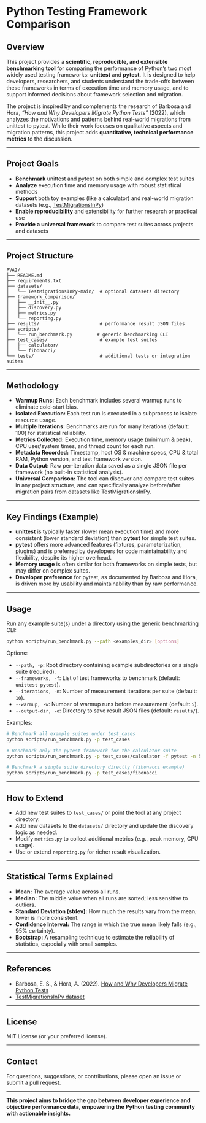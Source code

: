 # Python Testing Framework Comparison

## Overview

This project provides a **scientific, reproducible, and extensible benchmarking tool** for comparing the performance of Python’s two most widely used testing frameworks: **unittest** and **pytest**. It is designed to help developers, researchers, and students understand the trade-offs between these frameworks in terms of execution time and memory usage, and to support informed decisions about framework selection and migration.

The project is inspired by and complements the research of Barbosa and Hora, _“How and Why Developers Migrate Python Tests”_ (2022), which analyzes the motivations and patterns behind real-world migrations from unittest to pytest. While their work focuses on qualitative aspects and migration patterns, this project adds **quantitative, technical performance metrics** to the discussion.

---

## Project Goals

- **Benchmark** unittest and pytest on both simple and complex test suites
- **Analyze** execution time and memory usage with robust statistical methods
- **Support** both toy examples (like a calculator) and real-world migration datasets (e.g., [TestMigrationsInPy](https://github.com/altinoalvesjunior/TestMigrationsInPy))
- **Enable reproducibility** and extensibility for further research or practical use
- **Provide a universal framework** to compare test suites across projects and datasets

---

## Project Structure

```plaintext
PVA2/
├── README.md
├── requirements.txt
├── datasets/
│   └── TestMigrationsInPy-main/  # optional datasets directory
├── framework_comparison/
│   ├── __init__.py
│   ├── discovery.py
│   ├── metrics.py
│   └── reporting.py
├── results/                      # performance result JSON files
├── scripts/
│   └── run_benchmark.py         # generic benchmarking CLI
├── test_cases/                   # example test suites
│   ├── calculator/
│   └── fibonacci/
└── tests/                        # additional tests or integration suites
```

---

## Methodology

- **Warmup Runs:** Each benchmark includes several warmup runs to eliminate cold-start bias.
- **Isolated Execution:** Each test run is executed in a subprocess to isolate resource usage.
- **Multiple Iterations:** Benchmarks are run for many iterations (default: 100) for statistical reliability.
- **Metrics Collected:** Execution time, memory usage (minimum & peak), CPU user/system times, and thread count for each run.
- **Metadata Recorded:** Timestamp, host OS & machine specs, CPU & total RAM, Python version, and test framework version.
- **Data Output:** Raw per-iteration data saved as a single JSON file per framework (no built-in statistical analysis).
- **Universal Comparison:** The tool can discover and compare test suites in any project structure, and can specifically analyze before/after migration pairs from datasets like TestMigrationsInPy.

---

## Key Findings (Example)

- **unittest** is typically faster (lower mean execution time) and more consistent (lower standard deviation) than **pytest** for simple test suites.
- **pytest** offers more advanced features (fixtures, parameterization, plugins) and is preferred by developers for code maintainability and flexibility, despite its higher overhead.
- **Memory usage** is often similar for both frameworks on simple tests, but may differ on complex suites.
- **Developer preference** for pytest, as documented by Barbosa and Hora, is driven more by usability and maintainability than by raw performance.

---

## Usage

Run any example suite(s) under a directory using the generic benchmarking CLI:

```bash
python scripts/run_benchmark.py --path <examples_dir> [options]
```

Options:
- `--path, -p`: Root directory containing example subdirectories or a single suite (required).
- `--frameworks, -f`: List of test frameworks to benchmark (default: `unittest pytest`).
- `--iterations, -n`: Number of measurement iterations per suite (default: `10`).
- `--warmup, -w`: Number of warmup runs before measurement (default: `5`).
- `--output-dir, -o`: Directory to save result JSON files (default: `results/`).

Examples:

```bash
# Benchmark all example suites under test_cases
python scripts/run_benchmark.py -p test_cases

# Benchmark only the pytest framework for the calculator suite
python scripts/run_benchmark.py -p test_cases/calculator -f pytest -n 5 -w 2

# Benchmark a single suite directory directly (fibonacci example)
python scripts/run_benchmark.py -p test_cases/fibonacci
```

---

## How to Extend

- Add new test suites to `test_cases/` or point the tool at any project directory.
- Add new datasets to the `datasets/` directory and update the discovery logic as needed.
- Modify `metrics.py` to collect additional metrics (e.g., peak memory, CPU usage).
- Use or extend `reporting.py` for richer result visualization.

---

## Statistical Terms Explained

- **Mean:** The average value across all runs.
- **Median:** The middle value when all runs are sorted; less sensitive to outliers.
- **Standard Deviation (stdev):** How much the results vary from the mean; lower is more consistent.
- **Confidence Interval:** The range in which the true mean likely falls (e.g., 95% certainty).
- **Bootstrap:** A resampling technique to estimate the reliability of statistics, especially with small samples.

---

## References

- Barbosa, E. S., & Hora, A. (2022). [How and Why Developers Migrate Python Tests](https://doi.org/10.5281/zenodo.5847361)
- [TestMigrationsInPy dataset](https://github.com/altinoalvesjunior/TestMigrationsInPy)

---

## License

MIT License (or your preferred license).

---

## Contact

For questions, suggestions, or contributions, please open an issue or submit a pull request.

---

**This project aims to bridge the gap between developer experience and objective performance data, empowering the Python testing community with actionable insights.**

